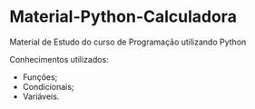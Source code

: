 # Material-Python-Calculadora

Material de Estudo do curso de Programação utilizando Python

Conhecimentos utilizados:

* Funções;
* Condicionais;
* Variáveis.  
